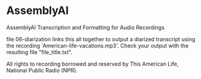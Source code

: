 # AssemblyAI
AssemblyAI Transcription and Formatting for Audio Recordings

file 06-diarization links this all together to  output a diarized transcript using the recording 'American-life-vacations.mp3'. Check your output with the resulting file "file_title.txt". 



All rights to recording borrowed and reserved by This American Life, National Public Radio (NPR).
